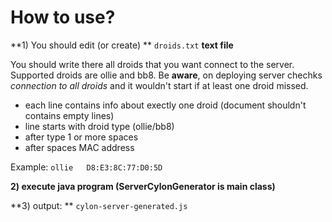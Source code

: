 How to use?
===================

**1) You should edit (or create) ** `droids.txt` **text file**

You should write there all droids that you want connect to the server. Supported droids are ollie and bb8. 
Be **aware**, on deploying server chechks *connection to all droids* and it wouldn't start if at least one droid missed. 
   + each line contains info about exectly one droid (document shouldn't contains empty lines)
   + line starts with droid type (ollie/bb8)
   + after type 1 or more spaces
   + after spaces MAC address
  
  Example: `ollie   D8:E3:8C:77:D0:5D` 

**2) execute java program (ServerCylonGenerator is main class)**

**3) output: ** `cylon-server-generated.js`

